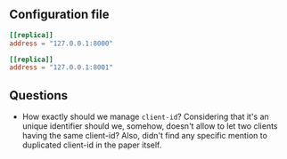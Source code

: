 ## Configuration file

```toml
[[replica]]
address = "127.0.0.1:8000"

[[replica]]
address = "127.0.0.1:8001"
```

## Questions

- How exactly should we manage `client-id`? Considering that it's an unique identifier should we, somehow, doesn't allow to let two clients having the same client-id?
  Also, didn't find any specific mention to duplicated client-id in the paper itself.
